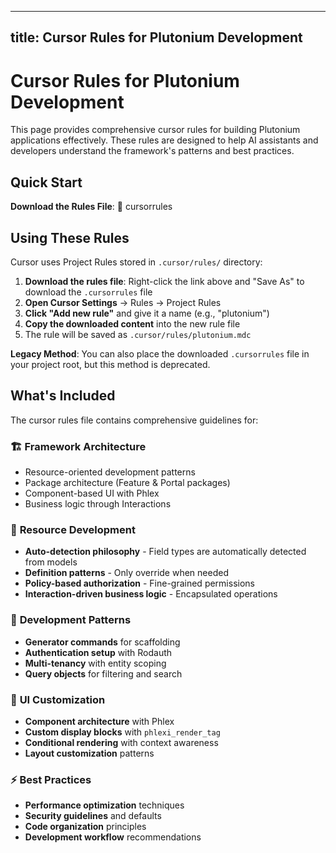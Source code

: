 <script setup>
import { withBase } from 'vitepress'
</script>
---
title: Cursor Rules for Plutonium Development
---

# Cursor Rules for Plutonium Development

This page provides comprehensive cursor rules for building Plutonium applications effectively. These rules are designed to help AI assistants and developers understand the framework's patterns and best practices.

## Quick Start

**Download the Rules File**: <a :href="withBase('/plutonium.mdc')" target="_blank">📄 cursorrules</a>

## Using These Rules

Cursor uses Project Rules stored in `.cursor/rules/` directory:

1. **Download the rules file**: Right-click the link above and "Save As" to download the `.cursorrules` file
2. **Open Cursor Settings** → Rules → Project Rules
3. **Click "Add new rule"** and give it a name (e.g., "plutonium")
4. **Copy the downloaded content** into the new rule file
5. The rule will be saved as `.cursor/rules/plutonium.mdc`

**Legacy Method**: You can also place the downloaded `.cursorrules` file in your project root, but this method is deprecated.

## What's Included

The cursor rules file contains comprehensive guidelines for:

### 🏗️ **Framework Architecture**
- Resource-oriented development patterns
- Package architecture (Feature & Portal packages)
- Component-based UI with Phlex
- Business logic through Interactions

### 📝 **Resource Development**
- **Auto-detection philosophy** - Field types are automatically detected from models
- **Definition patterns** - Only override when needed
- **Policy-based authorization** - Fine-grained permissions
- **Interaction-driven business logic** - Encapsulated operations

### 🔧 **Development Patterns**
- **Generator commands** for scaffolding
- **Authentication setup** with Rodauth
- **Multi-tenancy** with entity scoping
- **Query objects** for filtering and search

### 🎨 **UI Customization**
- **Component architecture** with Phlex
- **Custom display blocks** with `phlexi_render_tag`
- **Conditional rendering** with context awareness
- **Layout customization** patterns

### ⚡ **Best Practices**
- **Performance optimization** techniques
- **Security guidelines** and defaults
- **Code organization** principles
- **Development workflow** recommendations
